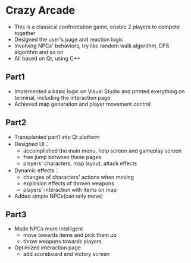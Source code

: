 # Crazy Arcade
- This is a classical confrontation game, enable 2 players to compete together
- Designed the user's page and reaction logic
- Involving NPCs' behaviors, try like random walk algorithm, DFS algorithm and so on
- All based on Qt, using C++


## Part1
- Implemented a basic logic on Visual Studio and printed everything on terminal, including the interaction page
- Achieved map generation and player movement control

## Part2
- Transplanted part1 into Qt platform
- Designed UI：
  -  accomplished the main menu, help screen and gameplay screen
  -  free jump between these pages
  -  players' characters, map layout, attack effects
- Dynamic effects：
  - changes of characters' actions when moving
  - explosion effects of thrown weapons
  - players' interaction with items on map
- Added simple NPCs(can only move)

## Part3
- Made NPCs more intelligent
  - move towards items and pick them up
  - throw weapons towards players
- Optimized interaction page
  - add scoreboard and victory screen
 
    
